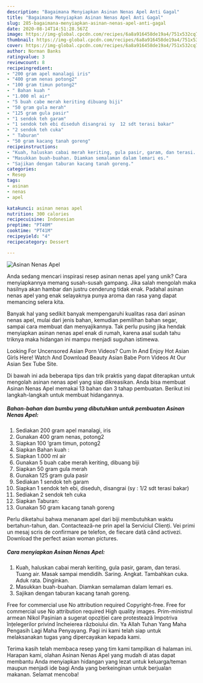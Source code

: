 ```yaml
---
description: "Bagaimana Menyiapkan Asinan Nenas Apel Anti Gagal"
title: "Bagaimana Menyiapkan Asinan Nenas Apel Anti Gagal"
slug: 285-bagaimana-menyiapkan-asinan-nenas-apel-anti-gagal
date: 2020-08-14T14:51:28.567Z
image: https://img-global.cpcdn.com/recipes/6a8a916458de19a4/751x532cq70/asinan-nenas-apel-foto-resep-utama.jpg
thumbnail: https://img-global.cpcdn.com/recipes/6a8a916458de19a4/751x532cq70/asinan-nenas-apel-foto-resep-utama.jpg
cover: https://img-global.cpcdn.com/recipes/6a8a916458de19a4/751x532cq70/asinan-nenas-apel-foto-resep-utama.jpg
author: Norman Banks
ratingvalue: 3
reviewcount: 8
recipeingredient:
- "200 gram apel manalagi iris"
- "400 gram nenas potong2"
- "100 gram timun potong2"
- " Bahan kuah "
- "1.000 ml air"
- "5 buah cabe merah keriting dibuang biji"
- "50 gram gula merah"
- "125 gram gula pasir"
- "1 sendok teh garam"
- "1 sendok teh ebi diseduh disangrai sy  12 sdt terasi bakar"
- "2 sendok teh cuka"
- " Taburan"
- "50 gram kacang tanah goreng"
recipeinstructions:
- "Kuah, haluskan cabai merah keriting, gula pasir, garam, dan terasi. Tuang air. Masak sampai mendidih. Saring. Angkat. Tambahkan cuka. Aduk rata. Dinginkan."
- "Masukkan buah-buahan. Diamkan semalaman dalam lemari es."
- "Sajikan dengan taburan kacang tanah goreng."
categories:
- Resep
tags:
- asinan
- nenas
- apel

katakunci: asinan nenas apel 
nutrition: 300 calories
recipecuisine: Indonesian
preptime: "PT40M"
cooktime: "PT41M"
recipeyield: "4"
recipecategory: Dessert

---
```



![Asinan Nenas Apel](https://img-global.cpcdn.com/recipes/6a8a916458de19a4/751x532cq70/asinan-nenas-apel-foto-resep-utama.jpg)

Anda sedang mencari inspirasi resep asinan nenas apel yang unik? Cara menyiapkannya memang susah-susah gampang. Jika salah mengolah maka hasilnya akan hambar dan justru cenderung tidak enak. Padahal asinan nenas apel yang enak selayaknya punya aroma dan rasa yang dapat memancing selera kita.

Banyak hal yang sedikit banyak mempengaruhi kualitas rasa dari asinan nenas apel, mulai dari jenis bahan, kemudian pemilihan bahan segar, sampai cara membuat dan menyajikannya. Tak perlu pusing jika hendak menyiapkan asinan nenas apel enak di rumah, karena asal sudah tahu triknya maka hidangan ini mampu menjadi suguhan istimewa.

Looking For Uncensored Asian Porn Videos? Cum In And Enjoy Hot Asian Girls Here! Watch And Download Beauty Asian Babe Porn Videos At Our Asian Sex Tube Site.


Di bawah ini ada beberapa tips dan trik praktis yang dapat diterapkan untuk mengolah asinan nenas apel yang siap dikreasikan. Anda bisa membuat Asinan Nenas Apel memakai 13 bahan dan 3 tahap pembuatan. Berikut ini langkah-langkah untuk membuat hidangannya.

<!--inarticleads1-->

##### Bahan-bahan dan bumbu yang dibutuhkan untuk pembuatan Asinan Nenas Apel:

1. Sediakan 200 gram apel manalagi, iris
1. Gunakan 400 gram nenas, potong2
1. Siapkan 100 ’gram timun, potong2
1. Siapkan  Bahan kuah :
1. Siapkan 1.000 ml air
1. Gunakan 5 buah cabe merah keriting, dibuang biji
1. Siapkan 50 gram gula merah
1. Gunakan 125 gram gula pasir
1. Sediakan 1 sendok teh garam
1. Siapkan 1 sendok teh ebi, diseduh, disangrai (sy : 1/2 sdt terasi bakar)
1. Sediakan 2 sendok teh cuka
1. Siapkan  Taburan:
1. Gunakan 50 gram kacang tanah goreng


Perlu diketahui bahwa menanam apel dari biji membutuhkan waktu bertahun-tahun, dan. Contactează-ne prin apel la Serviciul Clienți. Vei primi un mesaj scris de confirmare pe telefon, de fiecare dată când activezi. Download the perfect asian woman pictures. 

<!--inarticleads2-->

##### Cara menyiapkan Asinan Nenas Apel:

1. Kuah, haluskan cabai merah keriting, gula pasir, garam, dan terasi. Tuang air. Masak sampai mendidih. Saring. Angkat. Tambahkan cuka. Aduk rata. Dinginkan.
1. Masukkan buah-buahan. Diamkan semalaman dalam lemari es.
1. Sajikan dengan taburan kacang tanah goreng.


Free for commercial use No attribution required Copyright-free. Free for commercial use No attribution required High quality images. Prim-ministrul armean Nikol Pașinian a sugerat opoziției care protestează împotriva înțelegerilor privind încheierea războiului din. Ya Allah Tuhan Yang Maha Pengasih Lagi Maha Penyayang. Pagi ini kami telah siap untuk melaksanakan tugas yang dipercayakan kepada kami. 

Terima kasih telah membaca resep yang tim kami tampilkan di halaman ini. Harapan kami, olahan Asinan Nenas Apel yang mudah di atas dapat membantu Anda menyiapkan hidangan yang lezat untuk keluarga/teman maupun menjadi ide bagi Anda yang berkeinginan untuk berjualan makanan. Selamat mencoba!

